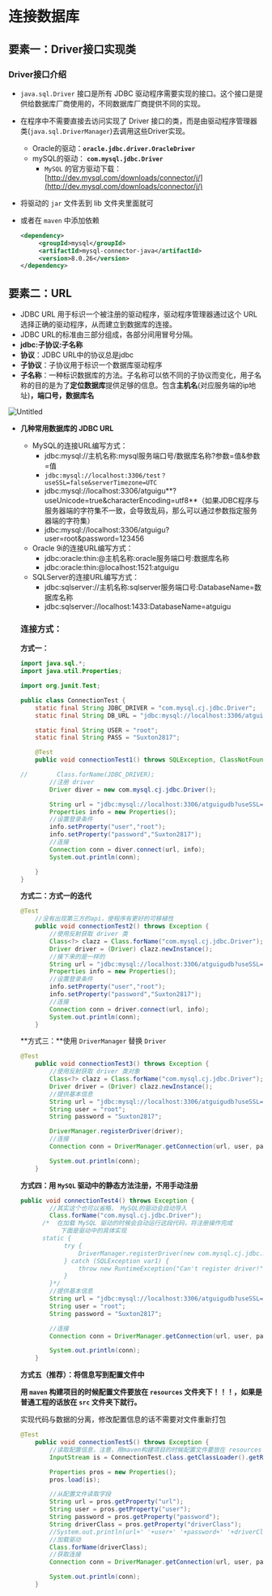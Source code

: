 # 连接数据库

## **要素一：Driver接口实现类**

### **Driver接口介绍**

- `java.sql.Driver` 接口是所有 JDBC 驱动程序需要实现的接口。这个接口是提供给数据库厂商使用的，不同数据库厂商提供不同的实现。
- 在程序中不需要直接去访问实现了 Driver 接口的类，而是由驱动程序管理器类(`java.sql.DriverManager`)去调用这些Driver实现。
    - Oracle的驱动：**`oracle.jdbc.driver.OracleDriver`**
    - mySQL的驱动： **`com.mysql.jdbc.Driver`**
        - `MySQL` 的官方驱动下载：[http://dev.mysql.com/downloads/connector/j/](http://dev.mysql.com/downloads/connector/j/)
- 将驱动的 `jar` 文件丢到 lib 文件夹里面就可
- 或者在 `maven` 中添加依赖
    
    ```xml
    <dependency>
         <groupId>mysql</groupId>
         <artifactId>mysql-connector-java</artifactId>
         <version>8.0.26</version>
    </dependency>
    ```
    

## **要素二：URL**

- JDBC URL 用于标识一个被注册的驱动程序，驱动程序管理器通过这个 URL 选择正确的驱动程序，从而建立到数据库的连接。
- JDBC URL的标准由三部分组成，各部分间用冒号分隔。
- **jdbc:子协议:子名称**
- **协议**：JDBC URL中的协议总是jdbc
- **子协议**：子协议用于标识一个数据库驱动程序
- **子名称**：一种标识数据库的方法。子名称可以依不同的子协议而变化，用子名称的目的是为了**定位数据库**提供足够的信息。包含**主机名**(对应服务端的ip地址)**，端口号，数据库名**

![Untitled](Programming/Programming%20d6786caa2ba94b7983a41b4ab876f28f/Java/JDBC%205a293e40988e49098409f3d58da691f4/连接数据库%20d696f901292d47be94ff049fd22254da/Untitled.png)

- **几种常用数据库的 JDBC URL**
    - MySQL的连接URL编写方式：
        - jdbc:mysql://主机名称:mysql服务端口号/数据库名称?参数=值&参数=值
        - `jdbc:mysql://localhost:3306/test？useSSL=false&serverTimezone=UTC`
        - jdbc:mysql://localhost:3306/atguigu**?useUnicode=true&characterEncoding=utf8**（如果JDBC程序与服务器端的字符集不一致，会导致乱码，那么可以通过参数指定服务器端的字符集）
        - jdbc:mysql://localhost:3306/atguigu?user=root&password=123456
    - Oracle 9i的连接URL编写方式：
        - jdbc:oracle:thin:@主机名称:oracle服务端口号:数据库名称
        - jdbc:oracle:thin:@localhost:1521:atguigu
    - SQLServer的连接URL编写方式：
        - jdbc:sqlserver://主机名称:sqlserver服务端口号:DatabaseName=数据库名称
        - jdbc:sqlserver://localhost:1433:DatabaseName=atguigu
    
    ### 连接方式：
    
    **方式一：**
    
    ```java
    import java.sql.*;
    import java.util.Properties;
    
    import org.junit.Test;
    
    public class ConnectionTest {
        static final String JDBC_DRIVER = "com.mysql.cj.jdbc.Driver";
        static final String DB_URL = "jdbc:mysql://localhost:3306/atguigudb?useSSL=false&allowPublicKeyRetrieval=true&serverTimezone=UTC";
    
        static final String USER = "root";
        static final String PASS = "Suxton2817";
    
        @Test
        public void connectionTest1() throws SQLException, ClassNotFoundException {
    
    //        Class.forName(JDBC_DRIVER);
            //注册 driver
            Driver diver = new com.mysql.cj.jdbc.Driver();
    
            String url = "jdbc:mysql://localhost:3306/atguigudb?useSSL=false&allowPublicKeyRetrieval=true&serverTimezone=UTC";
            Properties info = new Properties();
            //设置登录条件
            info.setProperty("user","root");
            info.setProperty("password","Suxton2817");
            //连接
            Connection conn = diver.connect(url, info);
            System.out.println(conn);
    
        }
    }
    ```
    
    **方式二：方式一的迭代**
    
    ```java
    @Test
        //没有出现第三方的api，使程序有更好的可移植性
        public void connectionTest2() throws Exception {
            //使用反射获取 driver 类
            Class<?> clazz = Class.forName("com.mysql.cj.jdbc.Driver");
            Driver driver = (Driver) clazz.newInstance();
            //接下来的是一样的
            String url = "jdbc:mysql://localhost:3306/atguigudb?useSSL=false&allowPublicKeyRetrieval=true&serverTimezone=UTC";
            Properties info = new Properties();
            //设置登录条件
            info.setProperty("user","root");
            info.setProperty("password","Suxton2817");
            //连接
            Connection conn = driver.connect(url, info);
            System.out.println(conn);
        }
    ```
    
    **方式三：**使用 `DriverManager` 替换 `Driver`
    
    ```java
    @Test
        public void connectionTest3() throws Exception {
            //使用反射获取 driver 类对象
            Class<?> clazz = Class.forName("com.mysql.cj.jdbc.Driver");
            Driver driver = (Driver) clazz.newInstance();
            //提供基本信息
            String url = "jdbc:mysql://localhost:3306/atguigudb?useSSL=false&allowPublicKeyRetrieval=true&serverTimezone=UTC";
            String user = "root";
            String password = "Suxton2817";
    
            DriverManager.registerDriver(driver);
            //连接
            Connection conn = DriverManager.getConnection(url, user, password);
    
            System.out.println(conn);
        }
    ```
    
    **方式四：用 `MySQL` 驱动中的静态方法注册，不用手动注册**
    
    ```java
    public void connectionTest4() throws Exception {
            //其实这个也可以省略， MySQL的驱动会自动导入
            Class.forName("com.mysql.cj.jdbc.Driver");
          /*  在加载 MySQL 驱动的时候会自动运行这段代码，将注册操作完成
               下面是驱动中的具体实现
          static {
                try {
                    DriverManager.registerDriver(new com.mysql.cj.jdbc.Driver());
                } catch (SQLException var1) {
                    throw new RuntimeException("Can't register driver!");
                }
            }*/
            //提供基本信息
            String url = "jdbc:mysql://localhost:3306/atguigudb?useSSL=false&allowPublicKeyRetrieval=true&serverTimezone=UTC";
            String user = "root";
            String password = "Suxton2817";
    
            //连接
            Connection conn = DriverManager.getConnection(url, user, password);
    
            System.out.println(conn);
        }
    ```
    
    **方式五（推荐）：将信息写到配置文件中**
    
    **用 `maven` 构建项目的时候配置文件要放在 `resources` 文件夹下！！！，如果是普通工程的话放在 `src` 文件夹下就行。**
    
    实现代码与数据的分离，修改配置信息的话不需要对文件重新打包
    
    ```java
    @Test
        public void connectionTest5() throws Exception {
            //读取配置信息，注意，用maven构建项目的时候配置文件要放在 resources 文件夹下！！！
            InputStream is = ConnectionTest.class.getClassLoader().getResourceAsStream("jdbc.properties");
    
            Properties pros = new Properties();
            pros.load(is);
    
            //从配置文件读取字段
            String url = pros.getProperty("url");
            String user = pros.getProperty("user");
            String password = pros.getProperty("password");
            String driverClass = pros.getProperty("driverClass");
            //System.out.println(url+' '+user+' '+password+' '+driverClass);
            //加载驱动
            Class.forName(driverClass);
            //获取连接
            Connection conn = DriverManager.getConnection(url, user, password);
    
            System.out.println(conn);
        }
    ```